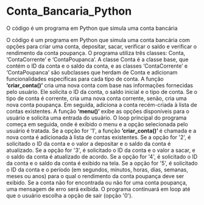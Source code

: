 # Conta_Bancaria_Python
 O código é um programa em Python que simula uma conta bancária 
 
 
 O código é um programa em Python que simula uma conta bancária com opções para criar uma conta, depositar, sacar, verificar o saldo e verificar o rendimento da conta poupança.
O programa utiliza três classes: Conta, ‘ContaCorrente’ e ‘ContaPoupanca’. A classe Conta é a classe base, que contém o ID da conta e o saldo da conta, e as classes ‘ContaCorrente’ e ‘ContaPoupanca’ são subclasses que herdam de Conta e adicionam funcionalidades específicas para cada tipo de conta.
A função <strong>’criar_conta()’</strong> cria uma nova conta com base nas informações fornecidas pelo usuário. Ele solicita o ID da conta, o saldo inicial e o tipo de conta. Se o tipo de conta é corrente, cria uma nova conta corrente, senão, cria uma nova conta poupança. Em seguida, adiciona a conta recém-criada à lista de contas existentes.
A função <strong> ‘menu()’ </strong> exibe as opções disponíveis para o usuário e solicita uma entrada do usuário.
O loop principal do programa começa em seguida, onde é exibido o menu e a opção selecionada pelo usuário é tratada. Se a opção for '1', a função <strong>’criar_conta()’ </strong> é chamada e a nova conta é adicionada à lista de contas existentes. Se a opção for '2', é solicitado o ID da conta e o valor a depositar e o saldo da conta é atualizado. Se a opção for '3', é solicitado o ID da conta e o valor a sacar, e o saldo da conta é atualizado de acordo. Se a opção for '4', é solicitado o ID da conta e o saldo da conta é exibido na tela. Se a opção for '5', é solicitado o ID da conta e o período (em segundos, minutos, horas, dias, semanas, meses ou anos) para o qual o rendimento da conta poupança deve ser exibido. Se a conta não for encontrada ou não for uma conta poupança, uma mensagem de erro será exibida.
O programa continuará em loop até que o usuário escolha a opção de sair (opção '0').

